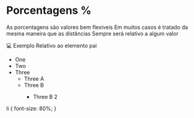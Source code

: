 # Porcentagens %

As porcentagens são valores bem flexíveis
Em muitos casos é tratado da mesma maneira que as distâncias <length>
Sempre será relativo a algum valor

💻 Exemplo
Relativo ao elemento pai

<ul>
	<li>One</li>
	<li>Two</li>
	<li>Three
		<ul>
			<li>Three A</li>
			<li>Three B</li>
			<ul>
				<li>Three B 2</li>
			</ul>
		</ul>
	</li>
</ul>
li {
    font-size: 80%;
}